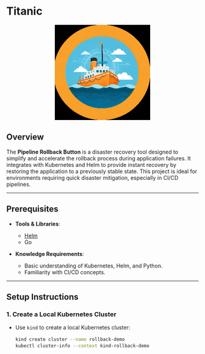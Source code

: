 # Titanic

<div align="center">
  <img src="titanic.png" alt="Alt text">
</div>

## Overview
The **Pipeline Rollback Button** is a disaster recovery tool designed to simplify and accelerate the rollback process during application failures. It integrates with Kubernetes and Helm to provide instant recovery by restoring the application to a previously stable state. This project is ideal for environments requiring quick disaster mitigation, especially in CI/CD pipelines.

---


## Prerequisites
- **Tools & Libraries**:
  - [Helm](https://helm.sh/)
  - Go

- **Knowledge Requirements**:
  - Basic understanding of Kubernetes, Helm, and Python.
  - Familiarity with CI/CD concepts.

---

## Setup Instructions

### 1. Create a Local Kubernetes Cluster
- Use `kind` to create a local Kubernetes cluster:
  ```bash
  kind create cluster --name rollback-demo
  kubectl cluster-info --context kind-rollback-demo
